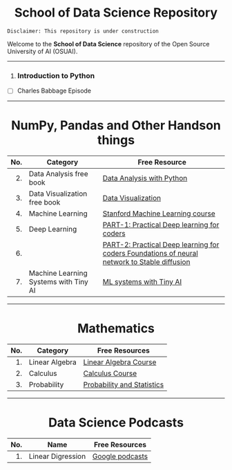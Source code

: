 <h1 align='center'>School of Data Science Repository</h1> 

```
Disclaimer: This repository is under construction
```
Welcome to the **School of Data Science** repository of the Open Source University of AI (OSUAI). 

---
1. ### Introduction to Python
- [ ] Charles Babbage Episode
---
<h1 align='center'>NumPy, Pandas and Other Handson things</h1> 



| No. | Category                           | Free Resource                                                                                   |
|----:|------------------------------------|-------------------------------------------------------------------------------------------------|
| 2.  | Data Analysis free book            | [Data Analysis with Python](https://wesmckinney.com/book/)                                      |
| 3.  | Data Visualization free book       | [Data Visualization](https://clauswilke.com/dataviz/)                                           |
| 4.  | Machine Learning                   | [Stanford Machine Learning course](https://www.youtube.com/watch?v=jGwO_UgTS7I&list=PLoROMvodv4rMiGQp3WXShtMGgzqpfVfbU) |
| 5.  | Deep Learning                      | [PART-1: Practical Deep learning for coders](https://www.youtube.com/watch?v=8SF_h3xF3cE&list=PLfYUBJiXbdtSvpQjSnJJ_PmDQB_VyT5iU) |
| 6.  |                                    | [PART-2: Practical Deep learning for coders Foundations of neural network to Stable diffusion](https://www.youtube.com/watch?v=_7rMfsA24Ls&list=PLfYUBJiXbdtRUvTUYpLdfHHp9a58nWVXP) |
| 7.  | Machine Learning Systems with Tiny AI | [ ML systems with Tiny AI](https://harvard-edge.github.io/cs249r_book/) |
---

<h1 align='center'>Mathematics</h1> 

| No.  | Category                    | Free Resources                                                                                                        |
|-----:|-----------------------------|-----------------------------------------------------------------------------------------------------------------------|
| 1.   | Linear Algebra              | [Linear Algebra Course](https://www.youtube.com/watch?v=fNk_zzaMoSs&list=PLZHQObOWTQDPD3MizzM2xVFitgF8hE_ab)          |
| 2.   | Calculus                    | [Calculus Course](https://www.youtube.com/watch?v=WUvTyaaNkzM&list=PLZHQObOWTQDMsr9K-rj53DwVRMYO3t5Yr)                |
| 3.   | Probability                 | [Probability and Statistics]()                                                                                        |

---

<h1 align='center'>Data Science Podcasts</h1> 

| No.  | Name                 | Free Resources                                                                                                        |
|-----:|-----------------------------|-----------------------------------------------------------------------------------------------------------------------|
| 1.   | Linear Digression              | [Google podcasts](https://podcasts.google.com/feed/aHR0cHM6Ly9mZWVkcy5mZWVkYnVybmVyLmNvbS91ZGFjaXR5LWxpbmVhci1kaWdyZXNzaW9ucw?sa=X&ved=0CAMQ4aUDahgKEwiY1PCYg_WCAxUAAAAAHQAAAAAQpwo)         |




